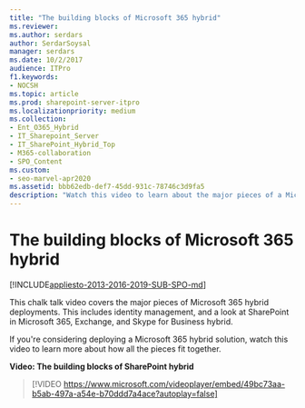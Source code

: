 ```yaml
---
title: "The building blocks of Microsoft 365 hybrid"
ms.reviewer: 
ms.author: serdars
author: SerdarSoysal
manager: serdars
ms.date: 10/2/2017
audience: ITPro
f1.keywords:
- NOCSH
ms.topic: article
ms.prod: sharepoint-server-itpro
ms.localizationpriority: medium
ms.collection:
- Ent_O365_Hybrid
- IT_Sharepoint_Server
- IT_SharePoint_Hybrid_Top
- M365-collaboration
- SPO_Content
ms.custom:
- seo-marvel-apr2020
ms.assetid: bbb62edb-def7-45dd-931c-78746c3d9fa5
description: "Watch this video to learn about the major pieces of a Microsoft 365 hybrid deployment."
---
```


# The building blocks of Microsoft 365 hybrid

[!INCLUDE[appliesto-2013-2016-2019-SUB-SPO-md](../includes/appliesto-2013-2016-2019-SUB-SPO-md.md)]
  
This chalk talk video covers the major pieces of Microsoft 365 hybrid deployments. This includes identity management, and a look at SharePoint in Microsoft 365, Exchange, and Skype for Business hybrid.
  
If you're considering deploying a Microsoft 365 hybrid solution, watch this video to learn more about how all the pieces fit together.
  
**Video: The building blocks of SharePoint hybrid**

> [!VIDEO https://www.microsoft.com/videoplayer/embed/49bc73aa-b5ab-497a-a54e-b70ddd7a4ace?autoplay=false]

